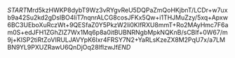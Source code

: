 $START$Mrd5kzHWKP8dybT9Wz3vRYgvReU5DQPaZmQoHKjbnT/LCDr+w7uxb9a42Su2kd2gDsIBO4liT7nqnrALCG8cosJFKx5Qw+i1THJMuZzy/5xq+Apxw6BC3UEboXuRczWt+9QESfaZ0Y5PkzW2li0KIfRXU8mmT+Ro2MAyHmc7F6am0S+edJFH1ZGhZIZ7Wx1Mq6p8a0itBUBNRNgbMpkNQKnB/sCBlf+0W67/m9j+KISP2tiRtZoVIRULJAVYpK6Ixr4FRSY7N2+YaRLsKzeZX8M2PqU7x/a7LMBN9YL9PXUZRawU6QnDjOq28lfIzwJf$END$
